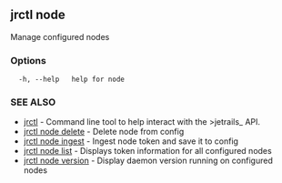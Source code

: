 ## jrctl node

Manage configured nodes

### Options

```
  -h, --help   help for node
```

### SEE ALSO

* [jrctl](jrctl.md)	 - Command line tool to help interact with the >jetrails_ API.
* [jrctl node delete](jrctl_node_delete.md)	 - Delete node from config
* [jrctl node ingest](jrctl_node_ingest.md)	 - Ingest node token and save it to config
* [jrctl node list](jrctl_node_list.md)	 - Displays token information for all configured nodes
* [jrctl node version](jrctl_node_version.md)	 - Display daemon version running on configured nodes

